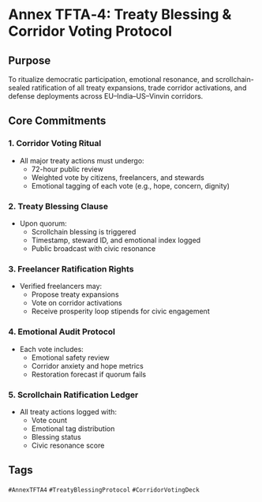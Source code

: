 # Annex TFTA‑4: Treaty Blessing & Corridor Voting Protocol

## Purpose
To ritualize democratic participation, emotional resonance, and scrollchain-sealed ratification of all treaty expansions, trade corridor activations, and defense deployments across EU–India–US–Vinvin corridors.

## Core Commitments

### 1. Corridor Voting Ritual
- All major treaty actions must undergo:
  - 72-hour public review
  - Weighted vote by citizens, freelancers, and stewards
  - Emotional tagging of each vote (e.g., hope, concern, dignity)

### 2. Treaty Blessing Clause
- Upon quorum:
  - Scrollchain blessing is triggered
  - Timestamp, steward ID, and emotional index logged
  - Public broadcast with civic resonance

### 3. Freelancer Ratification Rights
- Verified freelancers may:
  - Propose treaty expansions
  - Vote on corridor activations
  - Receive prosperity loop stipends for civic engagement

### 4. Emotional Audit Protocol
- Each vote includes:
  - Emotional safety review
  - Corridor anxiety and hope metrics
  - Restoration forecast if quorum fails

### 5. Scrollchain Ratification Ledger
- All treaty actions logged with:
  - Vote count
  - Emotional tag distribution
  - Blessing status
  - Civic resonance score

## Tags
`#AnnexTFTA4` `#TreatyBlessingProtocol` `#CorridorVotingDeck`
